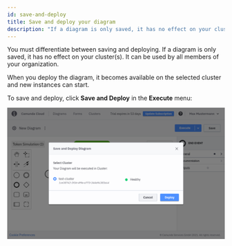 ```yaml
---
id: save-and-deploy
title: Save and deploy your diagram
description: "If a diagram is only saved, it has no effect on your cluster."
---
```


You must differentiate between saving and deploying. If a diagram is only saved, it has no effect on your cluster(s). It can be used by all members of your organization.

When you deploy the diagram, it becomes available on the selected cluster and new instances can start.

To save and deploy, click **Save and Deploy** in the **Execute** menu:

![save and deploy](img/save-and-deploy.png)
